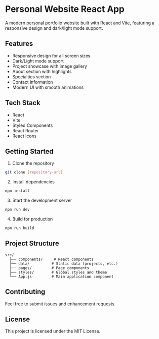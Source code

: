# Personal Website React App

A modern personal portfolio website built with React and Vite, featuring a responsive design and dark/light mode support.

## Features

- Responsive design for all screen sizes
- Dark/Light mode support
- Project showcase with image gallery
- About section with highlights
- Specialties section
- Contact information
- Modern UI with smooth animations

## Tech Stack

- React
- Vite
- Styled Components
- React Router
- React Icons

## Getting Started

1. Clone the repository
```bash
git clone [repository-url]
```

2. Install dependencies
```bash
npm install
```

3. Start the development server
```bash
npm run dev
```

4. Build for production
```bash
npm run build
```

## Project Structure

```
src/
  ├── components/     # React components
  ├── data/          # Static data (projects, etc.)
  ├── pages/         # Page components
  ├── styles/        # Global styles and theme
  └── App.js         # Main application component
```

## Contributing

Feel free to submit issues and enhancement requests.

## License

This project is licensed under the MIT License. 